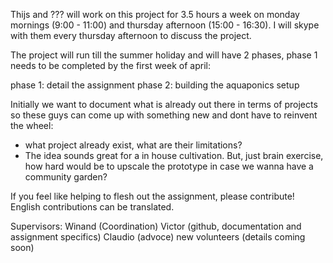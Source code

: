 Thijs and ??? will work on this project for 3.5 hours a week on monday mornings (9:00 - 11:00) and thursday afternoon (15:00 - 16:30). I will skype with them every thursday afternoon to discuss the project.

The project will run till the summer holiday and will have 2 phases, phase 1 needs to be completed by the first week of april:

phase 1: detail the assignment 
phase 2: building the aquaponics setup

Initially we want to document what is already out there in terms of projects so these guys can come up with something new and dont have to reinvent the wheel:

- what project already exist, what are their limitations?
- The idea sounds great for a in house cultivation. But, just brain exercise, how hard would be to upscale the prototype in case we wanna have a community garden? 

If you feel like helping to flesh out the assignment, please contribute! English contributions can be translated.

Supervisors:
Winand (Coordination)
Victor (github, documentation and assignment specifics)
Claudio (advoce)
new volunteers (details coming soon)
